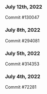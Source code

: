 ### July 12th, 2022

Commit #130047

### July 8th, 2022

Commit #294081

### July 5th, 2022

Commit #314353


### July 4th, 2022

Commit #72281
